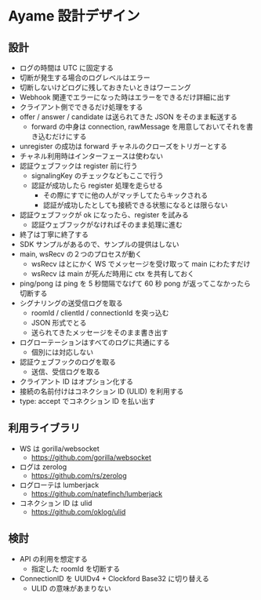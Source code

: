 # Ayame 設計デザイン

## 設計

- ログの時間は UTC に固定する
- 切断が発生する場合のログレベルはエラー
- 切断しないけどログに残しておきたいときはワーニング
- Webhook 関連でエラーになった時はエラーをできるだけ詳細に出す
- クライアント側でできるだけ処理をする
- offer / answer / candidate は送られてきた JSON をそのまま転送する
    - forward の中身は connection, rawMessage を用意しておいてそれを書き込むだけにする
- unregister の成功は forward チャネルのクローズをトリガーとする
- チャネル利用時はインターフェースは使わない
- 認証ウェブフックは register 前に行う
    - signalingKey のチェックなどもここで行う
    - 認証が成功したら register 処理を走らせる
        - その際にすでに他の人がマッチしてたらキックされる
        - 認証が成功したとしても接続できる状態になるとは限らない
- 認証ウェブフックが ok になったら、register を試みる
    - 認証ウェブフックがなければそのまま処理に進む
- 終了は丁寧に終了する
- SDK サンプルがあるので、サンプルの提供はしない
- main, wsRecv の２つのプロセスが動く
    - wsRecv はとにかく WS でメッセージを受け取って main にわたすだけ
    - wsRecv は main が死んだ時用に ctx を共有しておく
- ping/pong は ping を 5 秒間隔でなげて 60 秒 pong が返ってこなかったら切断する
- シグナリングの送受信ログを取る
    - roomId / clientId / connectionId を突っ込む
    - JSON 形式でとる
    - 送られてきたメッセージをそのまま書き出す
- ログローテーションはすべてのログに共通にする
    - 個別には対応しない
- 認証ウェブフックのログを取る
    - 送信、受信ログを取る
- クライアント ID はオプション化する
- 接続の名前付けはコネクション ID (ULID) を利用する
- type: accept でコネクション ID を払い出す

## 利用ライブラリ

- WS は gorilla/websocket
    - https://github.com/gorilla/websocket
- ログは zerolog
    - https://github.com/rs/zerolog
- ログローテは lumberjack
    - https://github.com/natefinch/lumberjack
- コネクション ID は ulid
    - https://github.com/oklog/ulid

## 検討

- API の利用を想定する
    - 指定した roomId を切断する
- ConnectionID を UUIDv4 + Clockford Base32 に切り替える
    - ULID の意味があまりない